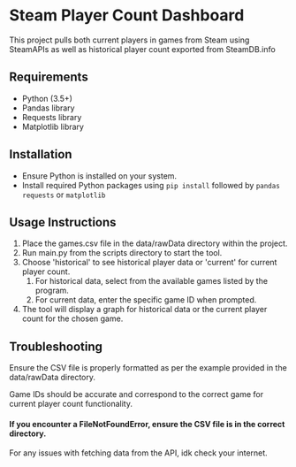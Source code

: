 # Steam Player Count Dashboard
This project pulls both current players in games from Steam using SteamAPIs as well as historical player count exported from SteamDB.info

## Requirements
- Python (3.5+)
- Pandas library
- Requests library
- Matplotlib library

## Installation
- Ensure Python is installed on your system.
- Install required Python packages using `pip install` followed by `pandas requests` or `matplotlib`

## Usage Instructions

1) Place the games.csv file in the data/rawData directory within the project.
2) Run main.py from the scripts directory to start the tool.
3) Choose 'historical' to see historical player data or 'current' for current player count.
    1) For historical data, select from the available games listed by the program.
    2) For current data, enter the specific game ID when prompted.
4) The tool will display a graph for historical data or the current player count for the chosen game.

## Troubleshooting
Ensure the CSV file is properly formatted as per the example provided in the data/rawData directory.

Game IDs should be accurate and correspond to the correct game for current player count functionality.

#### If you encounter a FileNotFoundError, ensure the CSV file is in the correct directory.
For any issues with fetching data from the API, idk check your internet.

